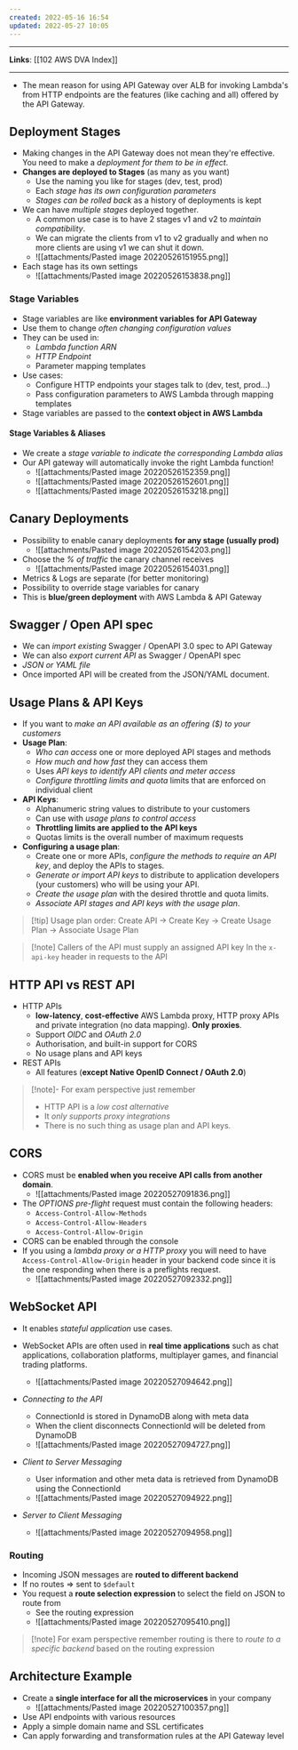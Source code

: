 ```yaml
---
created: 2022-05-16 16:54
updated: 2022-05-27 10:05
---
```

---
**Links**: [[102 AWS DVA Index]]

---
- The mean reason for using API Gateway over ALB for invoking Lambda's from HTTP endpoints are the features (like caching and all) offered by the API Gateway.

## Deployment Stages
- Making changes in the API Gateway does not mean they're effective. You need to make a *deployment for them to be in effect*.
- **Changes are deployed to Stages** (as many as you want)
	- Use the naming you like for stages (dev, test, prod)
	- Each *stage has its own configuration parameters*
	- *Stages can be rolled back* as a history of deployments is kept
- We can have *multiple stages* deployed together. 
	- A common use case is to have 2 stages v1 and v2 to *maintain compatibility*. 
	- We can migrate the clients from v1 to v2 gradually and when no more clients are using v1 we can shut it down.
	- ![[attachments/Pasted image 20220526151955.png]]
- Each stage has its own settings
	- ![[attachments/Pasted image 20220526153838.png]]

### Stage Variables
- Stage variables are like **environment variables for API Gateway**
- Use them to change *often changing configuration values*
- They can be used in:
	- *Lambda function ARN*
	- *HTTP Endpoint*
	- Parameter mapping templates
- Use cases:
	- Configure HTTP endpoints your stages talk to (dev, test, prod...)
	- Pass configuration parameters to AWS Lambda through mapping templates
- Stage variables are passed to the **context object in AWS Lambda**

#### Stage Variables & Aliases
- We create a *stage variable to indicate the corresponding Lambda alias*
- Our API gateway will automatically invoke the right Lambda function!
	- ![[attachments/Pasted image 20220526152359.png]]
	- ![[attachments/Pasted image 20220526152601.png]]
	- ![[attachments/Pasted image 20220526153218.png]]

## Canary Deployments
- Possibility to enable canary deployments **for any stage (usually prod)**
	- ![[attachments/Pasted image 20220526154203.png]]
- Choose the *% of traffic* the canary channel receives 
	- ![[attachments/Pasted image 20220526154031.png]]
- Metrics & Logs are separate (for better monitoring)
- Possibility to override stage variables for canary
- This is **blue/green deployment** with AWS Lambda & API Gateway

## Swagger / Open API spec
- We can *import existing* Swagger / OpenAPI 3.0 spec to API Gateway
- We can also *export current API* as Swagger / OpenAPI spec
- *JSON or YAML file*
- Once imported API will be created from the JSON/YAML document.

## Usage Plans & API Keys
- If you want to *make an API available as an offering ($) to your customers*
- **Usage Plan**:
	- *Who can access* one or more deployed API stages and methods
	- *How much and how fast* they can access them
	- Uses *API keys to identify API clients and meter access*
	- *Configure throttling limits and quota* limits that are enforced on individual client
- **API Keys**:
	- Alphanumeric string values to distribute to your customers
	- Can use with *usage plans to control access*
	- **Throttling limits are applied to the API keys**
	- Quotas limits is the overall number of maximum requests
- **Configuring a usage plan**: 
	- Create one or more APIs, *configure the methods to require an API key*, and deploy the APIs to stages.
	- *Generate or import API keys* to distribute to application developers (your customers) who will be using your API.
	- *Create the usage plan* with the desired throttle and quota limits.
	- *Associate API stages and API keys with the usage plan*.

> [!tip] Usage plan order: Create API -> Create Key -> Create Usage Plan -> Associate Usage Plan

> [!note] Callers of the API must supply an assigned API key In the `x-api-key` header in requests to the API

## HTTP API vs REST API
- HTTP APIs
	- **low-latency**, **cost-effective** AWS Lambda proxy, HTTP proxy APIs and private integration (no data mapping). **Only proxies**.
	- Support *OIDC* and *OAuth 2.0*
	- Authorisation, and built-in support for CORS 
	- No usage plans and API keys
- REST APIs
	- All features (**except Native OpenID Connect / OAuth 2.0**)

> [!note]- For exam perspective just remember 
> - HTTP API is a *low cost alternative* 
> - It *only supports proxy integrations* 
> - There is no such thing as usage plan and API keys.

## CORS
- CORS must be **enabled when you receive API calls from another domain**.
	- ![[attachments/Pasted image 20220527091836.png]]
- The *OPTIONS pre-flight* request must contain the following headers:
	- `Access-Control-Allow-Methods`
	- `Access-Control-Allow-Headers`
	- `Access-Control-Allow-Origin`
- CORS can be enabled through the console
- If you using a *lambda proxy or a HTTP proxy* you will need to have `Access-Control-Allow-Origin` header in your backend code since it is the one responding when there is a preflights request.
	- ![[attachments/Pasted image 20220527092332.png]]

## WebSocket API
- It enables *stateful application* use cases.
- WebSocket APIs are often used in **real time applications** such as chat applications, collaboration platforms, multiplayer games, and financial trading platforms.
	- ![[attachments/Pasted image 20220527094642.png]]

- *Connecting to the API*
	- ConnectionId is stored in DynamoDB along with meta data 
	- When the client disconnects ConnectionId will be deleted from DynamoDB
	- ![[attachments/Pasted image 20220527094727.png]]
- *Client to Server Messaging*
	- User information and other meta data is retrieved from DynamoDB using the ConnectionId
	- ![[attachments/Pasted image 20220527094922.png]]
- *Server to Client Messaging*
	- ![[attachments/Pasted image 20220527094958.png]]

### Routing 
- Incoming JSON messages are **routed to different backend**
- If no routes => sent to `$default`
- You request a **route selection expression** to select the field on JSON to route from
	- See the routing expression
	- ![[attachments/Pasted image 20220527095410.png]]

> [!note] For exam perspective remember routing is there to *route to a specific backend* based on the routing expression

## Architecture Example
- Create a **single interface for all the microservices** in your company
	- ![[attachments/Pasted image 20220527100357.png]]
- Use API endpoints with various resources
- Apply a simple domain name and SSL certificates
- Can apply forwarding and transformation rules at the API Gateway level
